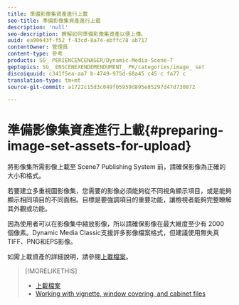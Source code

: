 ```yaml
---
title: 準備影像集資產進行上載
seo-title: 準備影像集資產進行上載
description: 'null'
seo-description: 瞭解如何準備影像集資產以便上傳。
uuid: ea90643f-f52 f-43cd-8a74-ebffc78 ab717
contentOwner: 管理員
content-type: 參考
products: SG_ PERIENCENCENAGER/Dynamic-Media-Scene-7
geptopics: SG_ ENSCENEXENDEMENDUMENT_ PK/categories/image_ set
discoiquuid: c341f5ea-aa7 b-4749-975d-68a45 c45 c fa77 c
translation-type: tm+mt
source-git-commit: a1722c15d3c049f05959d895e85297d47d730872

---
```



# 準備影像集資產進行上載{#preparing-image-set-assets-for-upload}

將影像集所需影像上載至 Scene7 Publishing System 前，請確保影像為正確的大小和格式。

若要建立多重視圖影像集，您需要的影像必須能夠從不同視角顯示項目，或是能夠顯示相同項目的不同面相。目標是要強調項目的重要功能，讓檢視者能夠完整瞭解其外觀或功能。

因為使用者可以在影像集中縮放影像，所以請確保影像在最大維度至少有 2000 個像素。Dynamic Media Classic支援許多影像檔案格式，但建議使用無失真TIFF、PNG和EPS影像。

如需上載資產的詳細說明，請參閱[上載檔案](uploading-files.md#uploading_files)。

>[!MORELIKETHIS]
>
>* [上載檔案](uploading-files.md#uploading_your_files)
>* [Working with vignette, window covering, and cabinet files](vignette-window-covering-cabinet-files.md#working_with_vignette_window_covering_and_cabinet_files)

